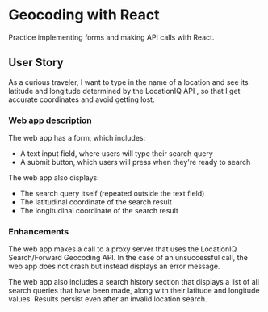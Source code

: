 # Geocoding with React

Practice implementing forms and making API calls with React.

## User Story

As a curious traveler, I want to type in the name of a location and see its latitude and longitude determined by the LocationIQ API , so that I get accurate coordinates and avoid getting lost.

### Web app description

The web app  has a form, which includes:
* A text input field, where users will type their search query
* A submit button, which users will press when they're ready to search

The web app also displays:
* The search query itself (repeated outside the text field)
* The latitudinal coordinate of the search result
* The longitudinal coordinate of the search result

### Enhancements

The web app makes a call to a proxy server that uses the LocationIQ Search/Forward Geocoding API. In the case of an unsuccessful call, the web app does not crash but instead displays an error message.

The web app also includes a search history section that displays a list of all search queries that have been made, along with their latitude and longitude values. Results persist even after an invalid location search.
